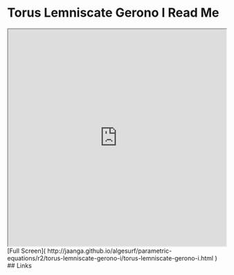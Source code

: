 Torus Lemniscate Gerono I Read Me
===

<iframe src='http://jaanga.github.io/algesurf/parametric-equations/r2/torus-lemniscate-gerono-i/torus-lemniscate-gerono-i.html' width=100% height=500px >
There is an `iframe` here. It is not visible when viewed on github.com/algesurf. To view, please see 'Project Links' below.
</iframe>
[Full Screen]( http://jaanga.github.io/algesurf/parametric-equations/r2/torus-lemniscate-gerono-i/torus-lemniscate-gerono-i.html )
<br>
## Links 
<http://www.3d-meier.de/tut3/Seite169.html>  
